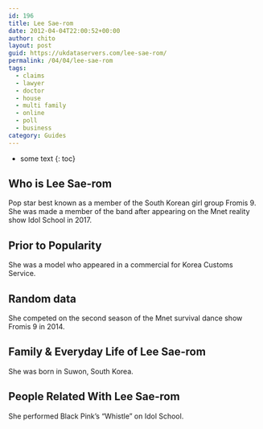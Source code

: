 ```yaml
---
id: 196
title: Lee Sae-rom
date: 2012-04-04T22:00:52+00:00
author: chito
layout: post
guid: https://ukdataservers.com/lee-sae-rom/
permalink: /04/04/lee-sae-rom
tags:
  - claims
  - lawyer
  - doctor
  - house
  - multi family
  - online
  - poll
  - business
category: Guides
---
```


* some text
{: toc}


## Who is  Lee Sae-rom
                  
                  
                  
Pop star best known as a member of the South Korean girl group Fromis 9. She was made a member of the band after appearing on the Mnet reality show Idol School in 2017.
                  
                
                
                
## Prior to Popularity 
                  
                  
                  
She was a model who appeared in a commercial for Korea Customs Service. 
                  
                
                
                
## Random data 
                  
                  
                  
She competed on the second season of the Mnet survival dance show Fromis 9 in 2014.
                  
                
                
                
## Family & Everyday Life of Lee Sae-rom
                  
                  
                  
She was born in Suwon, South Korea. 
                  
                
                
                
## People Related With  Lee Sae-rom
                  
                  
                  
She performed Black Pink&#8217;s &#8220;Whistle&#8221; on Idol School. 
                  
                
              
            
          
          
          
    
    
  
